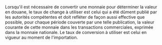 Lorsqu'il est nécessaire de convertir une monnaie pour
déterminer la valeur en douane, le taux de change à utiliser est celui
qui a été dûment publié par les autorités compétentes et doit refléter
de façon aussi effective que possible, pour chaque période couverte par
une telle publication, la valeur courante de cette monnaie dans les
transactions commerciales, exprimée dans la monnaie nationale.
Le taux de conversion à utiliser est celui en vigueur au moment de
l'importation.